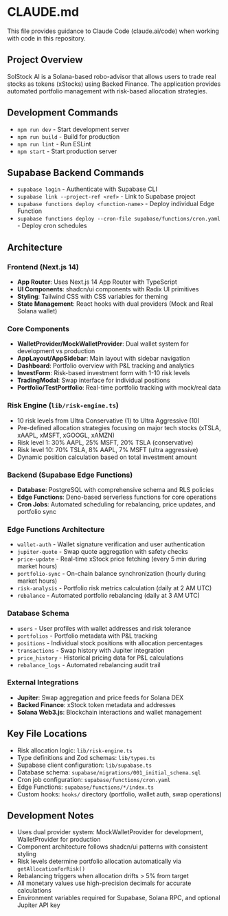 # CLAUDE.md

This file provides guidance to Claude Code (claude.ai/code) when working with code in this repository.

## Project Overview

SolStock AI is a Solana-based robo-advisor that allows users to trade real stocks as tokens (xStocks) using Backed Finance. The application provides automated portfolio management with risk-based allocation strategies.

## Development Commands

- `npm run dev` - Start development server
- `npm run build` - Build for production
- `npm run lint` - Run ESLint
- `npm start` - Start production server

## Supabase Backend Commands

- `supabase login` - Authenticate with Supabase CLI
- `supabase link --project-ref <ref>` - Link to Supabase project
- `supabase functions deploy <function-name>` - Deploy individual Edge Function
- `supabase functions deploy --cron-file supabase/functions/cron.yaml` - Deploy cron schedules

## Architecture

### Frontend (Next.js 14)
- **App Router**: Uses Next.js 14 App Router with TypeScript
- **UI Components**: shadcn/ui components with Radix UI primitives
- **Styling**: Tailwind CSS with CSS variables for theming
- **State Management**: React hooks with dual providers (Mock and Real Solana wallet)

### Core Components
- **WalletProvider/MockWalletProvider**: Dual wallet system for development vs production
- **AppLayout/AppSidebar**: Main layout with sidebar navigation
- **Dashboard**: Portfolio overview with P&L tracking and analytics
- **InvestForm**: Risk-based investment form with 1-10 risk levels
- **TradingModal**: Swap interface for individual positions
- **Portfolio/TestPortfolio**: Real-time portfolio tracking with mock/real data

### Risk Engine (`lib/risk-engine.ts`)
- 10 risk levels from Ultra Conservative (1) to Ultra Aggressive (10)
- Pre-defined allocation strategies focusing on major tech stocks (xTSLA, xAAPL, xMSFT, xGOOGL, xAMZN)
- Risk level 1: 30% AAPL, 25% MSFT, 20% TSLA (conservative)
- Risk level 10: 70% TSLA, 8% AAPL, 7% MSFT (ultra aggressive)
- Dynamic position calculation based on total investment amount

### Backend (Supabase Edge Functions)
- **Database**: PostgreSQL with comprehensive schema and RLS policies
- **Edge Functions**: Deno-based serverless functions for core operations
- **Cron Jobs**: Automated scheduling for rebalancing, price updates, and portfolio sync

### Edge Functions Architecture
- `wallet-auth` - Wallet signature verification and user authentication
- `jupiter-quote` - Swap quote aggregation with safety checks
- `price-update` - Real-time xStock price fetching (every 5 min during market hours)
- `portfolio-sync` - On-chain balance synchronization (hourly during market hours)
- `risk-analysis` - Portfolio risk metrics calculation (daily at 2 AM UTC)
- `rebalance` - Automated portfolio rebalancing (daily at 3 AM UTC)

### Database Schema
- `users` - User profiles with wallet addresses and risk tolerance
- `portfolios` - Portfolio metadata with P&L tracking
- `positions` - Individual stock positions with allocation percentages
- `transactions` - Swap history with Jupiter integration
- `price_history` - Historical pricing data for P&L calculations
- `rebalance_logs` - Automated rebalancing audit trail

### External Integrations
- **Jupiter**: Swap aggregation and price feeds for Solana DEX
- **Backed Finance**: xStock token metadata and addresses
- **Solana Web3.js**: Blockchain interactions and wallet management

## Key File Locations

- Risk allocation logic: `lib/risk-engine.ts`
- Type definitions and Zod schemas: `lib/types.ts`
- Supabase client configuration: `lib/supabase.ts`
- Database schema: `supabase/migrations/001_initial_schema.sql`
- Cron job configuration: `supabase/functions/cron.yaml`
- Edge Functions: `supabase/functions/*/index.ts`
- Custom hooks: `hooks/` directory (portfolio, wallet auth, swap operations)

## Development Notes

- Uses dual provider system: MockWalletProvider for development, WalletProvider for production
- Component architecture follows shadcn/ui patterns with consistent styling
- Risk levels determine portfolio allocation automatically via `getAllocationForRisk()`
- Rebalancing triggers when allocation drifts > 5% from target
- All monetary values use high-precision decimals for accurate calculations
- Environment variables required for Supabase, Solana RPC, and optional Jupiter API key